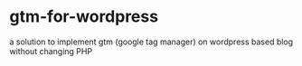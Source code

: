 # gtm-for-wordpress
a solution to implement gtm (google tag manager) on wordpress based blog without changing PHP
